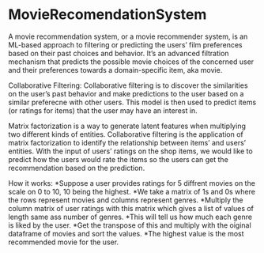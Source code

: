 # MovieRecomendationSystem

A movie recommendation system, or a movie recommender system, is an ML-based approach to filtering or predicting the users’ film preferences based on their past choices and behavior. It’s an advanced filtration mechanism that predicts the possible movie choices of the concerned user and their preferences towards a domain-specific item, aka movie.

Collaborative Filtering: Collaborative filtering is to discover the similarities on the user’s past behavior and make predictions to the user based on a similar preferecne with other users. This model is then used to predict items (or ratings for items) that the user may have an interest in.

Matrix factorization is a way to generate latent features when multiplying two different kinds of entities. Collaborative filtering is the application of matrix factorization to identify the relationship between items’ and users’ entities. With the input of users’ ratings on the shop items, we would like to predict how the users would rate the items so the users can get the recommendation based on the prediction.

How it works:
*Suppose a user provides ratings for 5 diffrent movies on the scale on 0 to 10, 10 being the highest.
*We take a matrix of 1s and 0s where the rows represent movies and columns represent genres.
*Multiply the column matrix of user ratings with this matrix which gives a list of values of length same ass number of genres.
*This will tell us how much each genre is liked by the user.
*Get the transpose of this and multiply with the oiginal dataframe of movies and sort the values.
*The highest value is the most recommended movie for the user.
